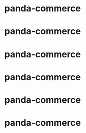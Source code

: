 # panda-commerce
# panda-commerce
# panda-commerce
# panda-commerce
# panda-commerce
# panda-commerce
